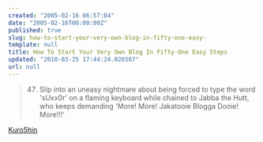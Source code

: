 ```yaml
---
created: "2005-02-16 06:57:04"
date: "2005-02-16T00:00:00Z"
published: true
slug: how-to-start-your-very-own-blog-in-fifty-one-easy-
template: null
title: How To Start Your Very Own Blog In Fifty-One Easy Steps
updated: "2010-03-25 17:44:24.026567"
url: null
---
```


> 47. Slip into an uneasy nightmare about being forced to type the word 'sUxx0r' on a flaming keyboard while chained to Jabba the Hutt, who keeps demanding 'More! More! Jakatooie Blogga Dooie! More!!!'

<a href="http://www.kuro5hin.org/story/2005/2/7/161047/1869">Kuro5hin</a> 



